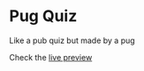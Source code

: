 # Pug Quiz
Like a pub quiz but made by a pug

Check the [live preview](https://bigpuglabs.github.io/pugquiz/)
